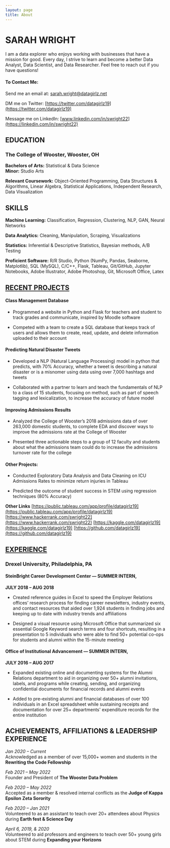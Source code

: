 ```yaml
---
layout: page
title: About
---
```


# SARAH WRIGHT
I am a data explorer who enjoys working with businesses that have a mission for good. Every day, I strive to learn and become a better Data Analyst, Data Scientist, and Data Researcher. Feel free to reach out if you have questions! 

#### **To Contact Me:**
Send me an email at: [sarah.wright@datagirlz.net](sarah.wright@datagirlz.net)

DM me on Twitter: [https://twitter.com/datagirlz19](https://twitter.com/datagirlz19)

Message me on LinkedIn: [www.linkedin.com/in/swright22](https://linkedin.com/in/swright22)


## EDUCATION
### The College of Wooster, Wooster, OH                                                                                     
**Bachelors of Arts:** Statistical & Data Science                                                                
**Minor:** Studio Arts

**Relevant Coursework:** 
    Object-Oriented Programming, Data Structures & Algorithms, Linear Algebra, 
    Statistical Applications, Independent Research, Data Visualization

## SKILLS
**Machine Learning:** 
    Classification, Regression, Clustering, NLP, GAN, Neural Networks
    
**Data Analytics:** 
    Cleaning, Manipulation, Scraping, Visualizations
    
**Statistics:** 
    Inferential & Descriptive Statistics, Bayesian methods, A/B Testing
    
**Proficient Software:** 
    R/R Studio,  Python (NumPy,  Pandas, Seaborne, Matplotlib),  SQL (MySQL),  C/C++, Flask, Tableau,  Git/GitHub,  Jupyter Notebooks, Adobe Illustrator, Adobe Photoshop, Git, Microsoft Office, Latex

## [RECENT PROJECTS](datagirlz.net)

#### Class Management Database  
* Programmed a website in Python and Flask for teachers and student to track grades and communicate, inspired by Moodle software

* Competed with a team to create a SQL database that keeps track of users and allows them to create, read, update, and delete information uploaded to their account


#### Predicting Natural Disaster Tweets 
* Developed a NLP (Natural Language Processing) model in python that predicts, with 70% Accuracy, whether a tweet is describing a natural disaster or is a misnomer using data using over 7,000 hashtags and tweets

* Collaborated with a partner to learn and teach the fundamentals of NLP to a class of 15 students, focusing on method, such as part of speech tagging and lexicalization, to increase the accuracy of future model


#### Improving Admissions Results                                          
* Analyzed the College of Wooster’s 2018 admissions data of over 263,000 domestic students, to complete EDA and discover ways to improve the admissions rate at the College of Wooster  

* Presented three actionable steps to a group of 12 faculty and students about what the admissions team could do to increase the admissions turnover rate for the college


#### Other Projects: 
   * Conducted Exploratory Data Analysis and Data Cleaning on ICU Admissions Rates to minimize return injuries in Tableau 
   
   * Predicted the outcome of student success in STEM using regression techniques (80% Accuracy)  

             
**Other Links**
[https://public.tableau.com/app/profile/datagirlz19](https://public.tableau.com/app/profile/datagirlz19)
[https://www.hackerrank.com/swright22](https://www.hackerrank.com/swright22)
[https://kaggle.com/datagirlz19](https://kaggle.com/datagirlz19)
[https://github.com/datagirlz19](https://github.com/datagirlz19)

## [EXPERIENCE](https://www.linkedin.com/in/swright22)
### Drexel University, Philadelphia, PA

#### SteinBright Career Development Center — SUMMER INTERN,                                                      
**JULY 2018 – AUG 2018**

* Created reference guides in Excel to speed the Employer Relations offices’ research process for finding career newsletters, industry events, and contact resources that aided over 1,924 students in finding jobs and keeping up to date with industry trends and affiliations

* Designed a visual resource using Microsoft Office  that summarized six essential Google Keyword search terms and four shortcuts, resulting in a presentation to 5 individuals who were able to find 50+ potential co-ops for students and alumni within the 15-minute meeting

#### Office of Institutional Advancement  — SUMMER INTERN,                                                                    
**JULY 2016 – AUG 2017**

* Expanded existing online and documenting systems for the Alumni Relations department to aid in organizing over 50+ alumni invitations, labels, and programs while creating, sending, and organizing confidential documents for financial records and alumni events

* Added to pre-existing alumni and financial databases of over 100 individuals in an Excel spreadsheet while sustaining receipts and documentation for over 25+ departments' expenditure records for the entire institution 


## ACHIEVEMENTS, AFFILIATIONS & LEADERSHIP EXPERIENCE 

*Jan 2020 – Current*        
    Acknowledged as a member of over 15,000+ women and students in the **Rewriting the Code Fellowship**
    
*Feb 2021 – May 2022*       
    Founder and President of **The Wooster Data Problem**
    
*Feb 2020 – May 2022*       
    Accepted as a member & resolved internal conflicts as the **Judge of Kappa Epsilon Zeta Sorority**
    
*Feb 2020 – Jan 2021*       
    Volunteered to as an assistant to teach over 20+ attendees about Physics during **Earth fest & Science Day**
    
*April 6, 2019, & 2020*     
    Volunteered to aid professors and engineers to teach over 50+ young girls about STEM during **Expanding your Horizons**
